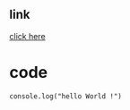 
## link
[click here](https://leetcode.com/problems/merge-sorted-array/submissions/1341799842/?envType=study-plan-v2&envId=top-interview-150)

# code
```
console.log("hello World !")
```
